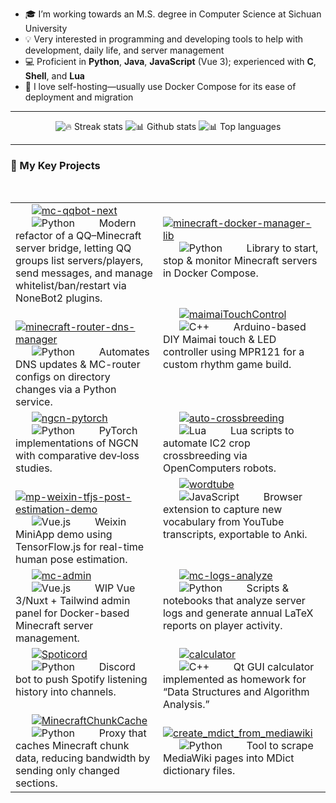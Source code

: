 * 🎓 I’m working towards an M.S. degree in Computer Science at Sichuan University
* 💡 Very interested in programming and developing tools to help with development, daily life, and server management
* 💻 Proficient in **Python**, **Java**, **JavaScript** (Vue 3); experienced with **C**, **Shell**, and **Lua**
* 🐳 I love self-hosting—usually use Docker Compose for its ease of deployment and migration

---

<div align="center">
  <img src="https://github-readme-streak-stats.herokuapp.com/?user=xyqyear&theme=dark&hide_border=true" alt="🔥 Streak stats" />
  <img src="https://github-readme-stats.vercel.app/api?username=xyqyear&theme=dark&include_all_commits=true" alt="📊 Github stats" />
  <img src="https://github-readme-stats.vercel.app/api/top-langs/?username=xyqyear&theme=dark&layout=compact&hide_border=true" alt="📊 Top languages" />
</div>

---

### 🚀 My Key Projects

<table>
  <tr>
    <td valign="top">
      <a href="https://github.com/xyqyear/mc-qqbot-next"><img src="https://github-readme-stats.vercel.app/api/pin/?username=xyqyear&theme=dark&repo=mc-qqbot-next" alt="mc-qqbot-next"></a><br>
      <img src="https://img.shields.io/badge/-Python-3776AB?logo=python&logoColor=white&style=flat-square" alt="Python">&nbsp;&nbsp;
      Modern refactor of a QQ–Minecraft server bridge, letting QQ groups list servers/players, send messages, and manage whitelist/ban/restart via NoneBot2 plugins.
    </td>
    <td valign="top">
      <a href="https://github.com/xyqyear/minecraft-docker-manager-lib"><img src="https://github-readme-stats.vercel.app/api/pin/?username=xyqyear&theme=dark&repo=minecraft-docker-manager-lib" alt="minecraft-docker-manager-lib"></a><br>
      <img src="https://img.shields.io/badge/-Python-3776AB?logo=python&logoColor=white&style=flat-square" alt="Python">&nbsp;&nbsp;
      Library to start, stop & monitor Minecraft servers in Docker Compose.
    </td>
  </tr>
  <tr>
    <td valign="top">
      <a href="https://github.com/xyqyear/minecraft-router-dns-manager"><img src="https://github-readme-stats.vercel.app/api/pin/?username=xyqyear&theme=dark&repo=minecraft-router-dns-manager" alt="minecraft-router-dns-manager"></a><br>
      <img src="https://img.shields.io/badge/-Python-3776AB?logo=python&logoColor=white&style=flat-square" alt="Python">&nbsp;&nbsp;
      Automates DNS updates & MC-router configs on directory changes via a Python service.
    </td>
    <td valign="top">
      <a href="https://github.com/xyqyear/maimaiTouchControl"><img src="https://github-readme-stats.vercel.app/api/pin/?username=xyqyear&theme=dark&repo=maimaiTouchControl" alt="maimaiTouchControl"></a><br>
      <img src="https://img.shields.io/badge/-C%2B%2B-00599C?logo=c%2B%2B&logoColor=white&style=flat-square" alt="C++">&nbsp;&nbsp;
      Arduino-based DIY Maimai touch & LED controller using MPR121 for a custom rhythm game build.
    </td>
  </tr>
  <tr>
    <td valign="top">
      <a href="https://github.com/xyqyear/ngcn-pytorch"><img src="https://github-readme-stats.vercel.app/api/pin/?username=xyqyear&theme=dark&repo=ngcn-pytorch" alt="ngcn-pytorch"></a><br>
      <img src="https://img.shields.io/badge/-Python-3776AB?logo=python&logoColor=white&style=flat-square" alt="Python">&nbsp;&nbsp;
      PyTorch implementations of NGCN with comparative dev‑loss studies.
    </td>
    <td valign="top">
      <a href="https://github.com/xyqyear/auto-crossbreeding"><img src="https://github-readme-stats.vercel.app/api/pin/?username=xyqyear&theme=dark&repo=auto-crossbreeding" alt="auto-crossbreeding"></a><br>
      <img src="https://img.shields.io/badge/-Lua-000080?logo=lua&logoColor=white&style=flat-square" alt="Lua">&nbsp;&nbsp;
      Lua scripts to automate IC2 crop crossbreeding via OpenComputers robots.
    </td>
  </tr>
  <tr>
    <td valign="top">
      <a href="https://github.com/xyqyear/mp-weixin-tfjs-post-estimation-demo"><img src="https://github-readme-stats.vercel.app/api/pin/?username=xyqyear&theme=dark&repo=mp-weixin-tfjs-post-estimation-demo" alt="mp-weixin-tfjs-post-estimation-demo"></a><br>
      <img src="https://img.shields.io/badge/-Vue.js-4FC08D?logo=vue.js&logoColor=white&style=flat-square" alt="Vue.js">&nbsp;&nbsp;
      Weixin MiniApp demo using TensorFlow.js for real-time human pose estimation.
    </td>
    <td valign="top">
      <a href="https://github.com/xyqyear/wordtube"><img src="https://github-readme-stats.vercel.app/api/pin/?username=xyqyear&theme=dark&repo=wordtube" alt="wordtube"></a><br>
      <img src="https://img.shields.io/badge/-JavaScript-F7DF1E?logo=javascript&logoColor=white&style=flat-square" alt="JavaScript">&nbsp;&nbsp;
      Browser extension to capture new vocabulary from YouTube transcripts, exportable to Anki.
    </td>
  </tr>
  <tr>
    <td valign="top">
      <a href="https://github.com/xyqyear/mc-admin"><img src="https://github-readme-stats.vercel.app/api/pin/?username=xyqyear&theme=dark&repo=mc-admin" alt="mc-admin"></a><br>
      <img src="https://img.shields.io/badge/-Vue.js-4FC08D?logo=vue.js&logoColor=white&style=flat-square" alt="Vue.js">&nbsp;&nbsp;
      WIP Vue 3/Nuxt + Tailwind admin panel for Docker-based Minecraft server management.
    </td>
    <td valign="top">
      <a href="https://github.com/xyqyear/mc-logs-analyze"><img src="https://github-readme-stats.vercel.app/api/pin/?username=xyqyear&theme=dark&repo=mc-logs-analyze" alt="mc-logs-analyze"></a><br>
      <img src="https://img.shields.io/badge/-Python-3776AB?logo=python&logoColor=white&style=flat-square" alt="Python">&nbsp;&nbsp;
      Scripts & notebooks that analyze server logs and generate annual LaTeX reports on player activity.
    </td>
  </tr>
  <tr>
    <td valign="top">
      <a href="https://github.com/xyqyear/Spoticord"><img src="https://github-readme-stats.vercel.app/api/pin/?username=xyqyear&theme=dark&repo=Spoticord" alt="Spoticord"></a><br>
      <img src="https://img.shields.io/badge/-Python-3776AB?logo=python&logoColor=white&style=flat-square" alt="Python">&nbsp;&nbsp;
      Discord bot to push Spotify listening history into channels.
    </td>
    <td valign="top">
      <a href="https://github.com/xyqyear/calculator"><img src="https://github-readme-stats.vercel.app/api/pin/?username=xyqyear&theme=dark&repo=calculator" alt="calculator"></a><br>
      <img src="https://img.shields.io/badge/-C%2B%2B-00599C?logo=c%2B%2B&logoColor=white&style=flat-square" alt="C++">&nbsp;&nbsp;
      Qt GUI calculator implemented as homework for “Data Structures and Algorithm Analysis.”
    </td>
  </tr>
  <tr>
    <td valign="top">
      <a href="https://github.com/xyqyear/MinecraftChunkCache"><img src="https://github-readme-stats.vercel.app/api/pin/?username=xyqyear&theme=dark&repo=MinecraftChunkCache" alt="MinecraftChunkCache"></a><br>
      <img src="https://img.shields.io/badge/-Python-3776AB?logo=python&logoColor=white&style=flat-square" alt="Python">&nbsp;&nbsp;
      Proxy that caches Minecraft chunk data, reducing bandwidth by sending only changed sections.
    </td>
    <td valign="top">
      <a href="https://github.com/xyqyear/create_mdict_from_mediawiki"><img src="https://github-readme-stats.vercel.app/api/pin/?username=xyqyear&theme=dark&repo=create_mdict_from_mediawiki" alt="create_mdict_from_mediawiki"></a><br>
      <img src="https://img.shields.io/badge/-Python-3776AB?logo=python&logoColor=white&style=flat-square" alt="Python">&nbsp;&nbsp;
      Tool to scrape MediaWiki pages into MDict dictionary files.
    </td>
  </tr>
</table>

